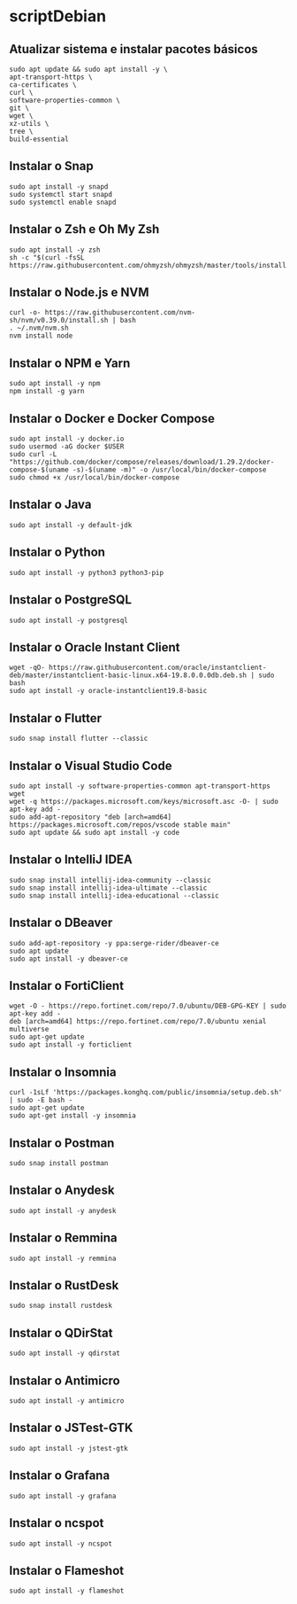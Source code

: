 # scriptDebian

## Atualizar sistema e instalar pacotes básicos
    sudo apt update && sudo apt install -y \
    apt-transport-https \
    ca-certificates \
    curl \
    software-properties-common \
    git \
    wget \
    xz-utils \
    tree \
    build-essential

## Instalar o Snap
    sudo apt install -y snapd
    sudo systemctl start snapd
    sudo systemctl enable snapd

## Instalar o Zsh e Oh My Zsh
    sudo apt install -y zsh
    sh -c "$(curl -fsSL https://raw.githubusercontent.com/ohmyzsh/ohmyzsh/master/tools/install.sh)"

## Instalar o Node.js e NVM
    curl -o- https://raw.githubusercontent.com/nvm-sh/nvm/v0.39.0/install.sh | bash
    . ~/.nvm/nvm.sh
    nvm install node

## Instalar o NPM e Yarn
    sudo apt install -y npm
    npm install -g yarn

## Instalar o Docker e Docker Compose
    sudo apt install -y docker.io
    sudo usermod -aG docker $USER
    sudo curl -L "https://github.com/docker/compose/releases/download/1.29.2/docker-compose-$(uname -s)-$(uname -m)" -o /usr/local/bin/docker-compose
    sudo chmod +x /usr/local/bin/docker-compose

## Instalar o Java
    sudo apt install -y default-jdk

## Instalar o Python
    sudo apt install -y python3 python3-pip

## Instalar o PostgreSQL
    sudo apt install -y postgresql

## Instalar o Oracle Instant Client
    wget -qO- https://raw.githubusercontent.com/oracle/instantclient-deb/master/instantclient-basic-linux.x64-19.8.0.0.0db.deb.sh | sudo bash
    sudo apt install -y oracle-instantclient19.8-basic

## Instalar o Flutter
    sudo snap install flutter --classic

## Instalar o Visual Studio Code
    sudo apt install -y software-properties-common apt-transport-https wget
    wget -q https://packages.microsoft.com/keys/microsoft.asc -O- | sudo apt-key add -
    sudo add-apt-repository "deb [arch=amd64] https://packages.microsoft.com/repos/vscode stable main"
    sudo apt update && sudo apt install -y code

## Instalar o IntelliJ IDEA
    sudo snap install intellij-idea-community --classic
    sudo snap install intellij-idea-ultimate --classic
    sudo snap install intellij-idea-educational --classic

## Instalar o DBeaver
    sudo add-apt-repository -y ppa:serge-rider/dbeaver-ce
    sudo apt update
    sudo apt install -y dbeaver-ce

## Instalar o FortiClient
    wget -O - https://repo.fortinet.com/repo/7.0/ubuntu/DEB-GPG-KEY | sudo apt-key add -
    deb [arch=amd64] https://repo.fortinet.com/repo/7.0/ubuntu xenial multiverse
    sudo apt-get update
    sudo apt install -y forticlient

## Instalar o Insomnia
    curl -1sLf 'https://packages.konghq.com/public/insomnia/setup.deb.sh' | sudo -E bash -
    sudo apt-get update
    sudo apt-get install -y insomnia

## Instalar o Postman
    sudo snap install postman

## Instalar o Anydesk
    sudo apt install -y anydesk

## Instalar o Remmina
    sudo apt install -y remmina

## Instalar o RustDesk
    sudo snap install rustdesk

## Instalar o QDirStat
    sudo apt install -y qdirstat

## Instalar o Antimicro
    sudo apt install -y antimicro

## Instalar o JSTest-GTK
    sudo apt install -y jstest-gtk

## Instalar o Grafana
    sudo apt install -y grafana

## Instalar o ncspot
    sudo apt install -y ncspot

## Instalar o Flameshot
    sudo apt install -y flameshot
